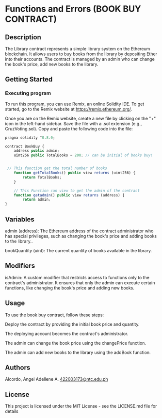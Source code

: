# Functions and Errors (BOOK BUY CONTRACT)

## Description

The Library contract represents a simple library system on the Ethereum blockchain. It allows users to buy books from the library by depositing Ether into their accounts. The contract is managed by an admin who can change the book's price, add new books to the library.

## Getting Started

### Executing program

To run this program, you can use Remix, an online Solidity IDE. To get started, go to the Remix website at https://remix.ethereum.org/.

Once you are on the Remix website, create a new file by clicking on the "+" icon in the left-hand sidebar. Save the file with a .sol extension (e.g., CruzVoting.sol). Copy and paste the following code into the file:

```javascript
pragma solidity ^0.8.0;

contract BookBuy {
    address public admin;
    uint256 public TotalBooks = 200; // can be initial of books buy!


 // This function get the total number of books
    function getTotalBooks() public view returns (uint256) {
        return TotalBooks;
    }

    // This Function can view to get the admin of the contract
    function getadmin() public view returns (address) {
        return admin;
}

```

## Variables

admin (address): The Ethereum address of the contract administrator who has special privileges, such as changing the book's price and adding books to the library..

bookQuantity (uint): The current quantity of books available in the library.

## Modifiers

isAdmin: A custom modifier that restricts access to functions only to the contract's administrator. It ensures that only the admin can execute certain functions, like changing the book's price and adding new books.

## Usage

To use the book buy contract, follow these steps:

Deploy the contract by providing the initial book price and quantity.

The deploying account becomes the contract's administrator.

The admin can change the book price using the changePrice function.

The admin can add new books to the library using the addBook function.


## Authors

Alcordo, Angel Adellene A. 422003173@ntc.edu.ph

## License

This project is licensed under the MIT License - see the LICENSE.md file for details
